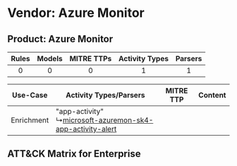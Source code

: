 Vendor: Azure Monitor
=====================
Product: Azure Monitor
----------------------
| Rules | Models | MITRE TTPs | Activity Types | Parsers |
|:-----:|:------:|:----------:|:--------------:|:-------:|
|   0   |   0    |     0      |       1        |    1    |

|  Use-Case  | Activity Types/Parsers    | MITRE TTP | Content    |
|:----------:| ---- | --------- | ---- |
| Enrichment |  "app-activity"<br> ↳[microsoft-azuremon-sk4-app-activity-alert](Ps/pC_microsoftazuremonsk4appactivityalert.md)<br> |    | [](RM/r_m_azure_monitor_azure_monitor_Enrichment.md) |

ATT&CK Matrix for Enterprise
----------------------------
